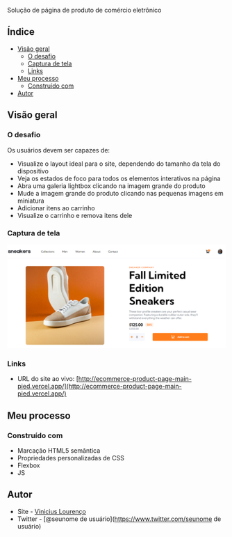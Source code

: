 Solução de página de produto de comércio eletrônico

## Índice

- [Visão geral](#visão-geral)
  - [O desafio](#o-desafio)
  - [Captura de tela](#captura-de-tela)
  - [Links](#links)
- [Meu processo](#meu-processo)
  - [Construído com](#construído-com)      
- [Autor](#autor)

## Visão geral

### O desafio

Os usuários devem ser capazes de:

- Visualize o layout ideal para o site, dependendo do tamanho da tela do dispositivo
- Veja os estados de foco para todos os elementos interativos na página
- Abra uma galeria lightbox clicando na imagem grande do produto
- Mude a imagem grande do produto clicando nas pequenas imagens em miniatura
- Adicionar itens ao carrinho
- Visualize o carrinho e remova itens dele

### Captura de tela

![](./images/desktop.PNG)

### Links

- URL do site ao vivo: [http://ecommerce-product-page-main-pied.vercel.app/](http://ecommerce-product-page-main-pied.vercel.app/)

## Meu processo

### Construído com

- Marcação HTML5 semântica
- Propriedades personalizadas de CSS
- Flexbox
- JS

## Autor

- Site - [Vinicius Lourenço](https://www.linkedin.com/in/viniciuslourencof/)
- Twitter - [@seunome de usuário](https://www.twitter.com/seunome de usuário)
